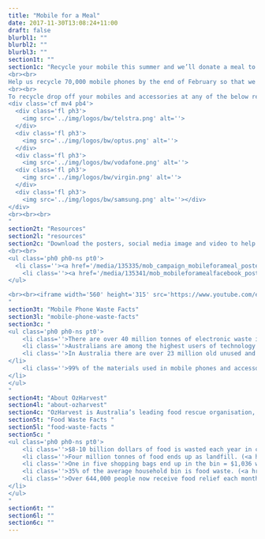 ```yaml
---
title: "Mobile for a Meal"
date: 2017-11-30T13:08:24+11:00
draft: false
blurbl1: ""
blurbl2: ""
blurbl3: ""
section1t: ""
section1c: "Recycle your mobile this summer and we’ll donate a meal to someone in need through OzHarvest, Australia’s leading food rescue organisation. <a href='terms-and-conditions/'>Terms and Conditions</a> apply.
<br><br>
Help us recycle 70,000 mobile phones by the end of February so that we can deliver 70,000 meals to people in need across the country.
<br><br>
To recycle drop off your mobiles and accessories at any of the below retail stores below.
<div class='cf mv4 pb4'>
  <div class='fl ph3'>
    <img src='../img/logos/bw/telstra.png' alt=''>
  </div>
  <div class='fl ph3'>
    <img src='../img/logos/bw/optus.png' alt=''>
  </div>
  <div class='fl ph3'>
    <img src='../img/logos/bw/vodafone.png' alt=''>
  <div class='fl ph3'>
    <img src='../img/logos/bw/virgin.png' alt=''>
  </div>
  <div class='fl ph3'>
    <img src='../img/logos/bw/samsung.png' alt=''></div>
</div>
<br><br><br>
"
section2t: "Resources"
section2l: "resources"
section2c: "Download the posters, social media image and video to help promote the Mobile for a Meal campaign in your workplace. If you need any further information <a href='/contact/'>contact us</a>.
<br><br>
<ul class='ph0 ph0-ns pt0'>
  <li class=''><a href='/media/135335/mob_campaign_mobileforameal_posterfa.pdf' class=''>Poster</a></li>
    <li class=''><a href='/media/135341/mob_mobileforamealfacebook_postv1.jpg' class=''>Social Media</a></li>
</ul>

<br><br><iframe width='560' height='315' src='https://www.youtube.com/embed/brLeFC9Kfo0' frameborder='0' allowfullscreen></iframe>
"
section3t: "Mobile Phone Waste Facts"
section3l: "mobile-phone-waste-facts"
section3c: "
<ul class='ph0 ph0-ns pt0'>
    <li class=''>There are over 40 million tonnes of electronic waste in the world which represents over $68 billion of potentially reusable resources. (<a href='http://i.unu.edu/media/unu.edu/news/52624/UNU-1stGlobal-E-Waste-Monitor-2014-small.pdf'>1</a>)</li>
    <li class=''>Australians are among the highest users of technology and produce an estimated 25kg of electronic waste each every year. (<a href='http://recyclingweek.planetark.org/documents/doc-1451-nrw-2016-report-so-you-think-you-can-recycle.pdf'>2</a>)</li>
    <li class=''>In Australia there are over 23 million old unused and unwanted mobile phones and 5 million of these mobiles phones are broken and no longer working.
</li>
    <li class=''>99% of the materials used in mobile phones and accessories can be recovered.
</li>
</ul>
"
section4t: "About OzHarvest"
section4l: "about-ozharvest"
section4c: "OzHarvest is Australia’s leading food rescue organisation, rescuing quality surplus food from more than 2,000 businesses, including supermarkets, restaurants, cafes, hotels, retailers, airports and retail food outlets. Every week over 87 tonnes of food is saved from going to landfill and delivered to over 900 charitable agencies, helping to make a positive difference to the lives of vulnerable men, women and children across Australia. "
section5t: "Food Waste Facts "
section5l: "food-waste-facts "
section5c: "
<ul class='ph0 ph0-ns pt0'>
    <li class=''>$8-10 billion dollars of food is wasted each year in commercial and residential waste. (<a href='https://www.environment.gov.au/system/files/pages/25e36a8c-3a9c-487c-a9cb-66ec15ba61d0/files/factsheet-food-waste_0.pdf'>4</a>)</li>
    <li class=''>Four million tonnes of food ends up as landfill. (<a href='http://www.environment.gov.au/topics/environment-protection/nwp/reporting/organic-waste'>5</a>)</li>
    <li class=''>One in five shopping bags end up in the bin = $1,036 worth of groceries per household each year. (<a href='http://www.epa.nsw.gov.au/wastegrants/organics-infrastructure.htm'>6</a>)</li>
    <li class=''>35% of the average household bin is food waste. (<a href='http://www.epa.nsw.gov.au/wastegrants/organics-infrastructure.htm'>7</a>)</li>
    <li class=''>Over 644,000 people now receive food relief each month, one third are children. (<a href='http://www.foodbank.org.au/wp-content/uploads/2016/05/Foodbank-Hunger-Report-2016.pdf'>8</a>)
</li>
</ul>
"
section6t: ""
section6l: ""
section6c: ""
---
```


